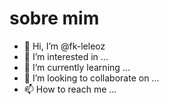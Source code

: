 # sobre mim



- 👋 Hi, I’m @fk-leleoz
- 👀 I’m interested in ...
- 🌱 I’m currently learning ...
- 💞️ I’m looking to collaborate on ...
- 📫 How to reach me ...

<!---
fk-leleoz/fk-leleoz is a ✨ special ✨ repository because its `README.md` (this file) appears on your GitHub profile.
You can click the Preview link to take a look at your changes.
--->
